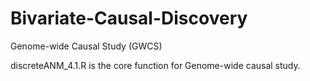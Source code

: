 # Bivariate-Causal-Discovery
Genome-wide Causal Study (GWCS)

discreteANM_4.1.R is the core function for Genome-wide causal study.

